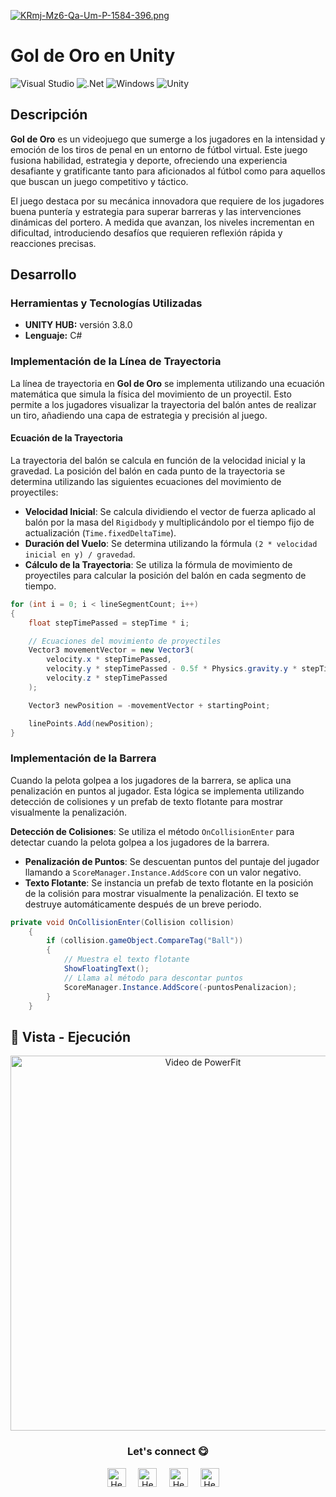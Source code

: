[![KRmj-Mz6-Qa-Um-P-1584-396.png](https://i.postimg.cc/HkXSSH13/KRmj-Mz6-Qa-Um-P-1584-396.png)](https://postimg.cc/Yv2f959m)

# Gol de Oro en Unity 

![Visual Studio](https://img.shields.io/badge/Visual%20Studio-5C2D91.svg?style=for-the-badge&logo=visual-studio&logoColor=white)  ![.Net](https://img.shields.io/badge/.NET-5C2D91?style=for-the-badge&logo=.net&logoColor=white) ![Windows](https://img.shields.io/badge/Windows-0078D6?style=for-the-badge&logo=windows&logoColor=white) ![Unity](https://img.shields.io/badge/unity-%23000000.svg?style=for-the-badge&logo=unity&logoColor=white) 

## Descripción

**Gol de Oro** es un videojuego que sumerge a los jugadores en la intensidad y emoción de los tiros de penal en un entorno de fútbol virtual. Este juego fusiona habilidad, estrategia y deporte, ofreciendo una experiencia desafiante y gratificante tanto para aficionados al fútbol como para aquellos que buscan un juego competitivo y táctico.

El juego destaca por su mecánica innovadora que requiere de los jugadores buena puntería y estrategia para superar barreras y las intervenciones dinámicas del portero. A medida que avanzan, los niveles incrementan en dificultad, introduciendo desafíos que requieren reflexión rápida y reacciones precisas. 

## Desarrollo
### Herramientas y Tecnologías Utilizadas
- **UNITY HUB:** versión 3.8.0
- **Lenguaje:** C#

### Implementación de la Línea de Trayectoria

La línea de trayectoria en **Gol de Oro** se implementa utilizando una ecuación matemática que simula la física del movimiento de un proyectil. Esto permite a los jugadores visualizar la trayectoria del balón antes de realizar un tiro, añadiendo una capa de estrategia y precisión al juego.

#### Ecuación de la Trayectoria

La trayectoria del balón se calcula en función de la velocidad inicial y la gravedad. La posición del balón en cada punto de la trayectoria se determina utilizando las siguientes ecuaciones del movimiento de proyectiles:

- **Velocidad Inicial**: Se calcula dividiendo el vector de fuerza aplicado al balón por la masa del `Rigidbody` y multiplicándolo por el tiempo fijo de actualización (`Time.fixedDeltaTime`).
- **Duración del Vuelo**: Se determina utilizando la fórmula `(2 * velocidad inicial en y) / gravedad`.
- **Cálculo de la Trayectoria**: Se utiliza la fórmula de movimiento de proyectiles para calcular la posición del balón en cada segmento de tiempo.

```csharp
for (int i = 0; i < lineSegmentCount; i++)
{
    float stepTimePassed = stepTime * i;

    // Ecuaciones del movimiento de proyectiles
    Vector3 movementVector = new Vector3(
        velocity.x * stepTimePassed,
        velocity.y * stepTimePassed - 0.5f * Physics.gravity.y * stepTimePassed * stepTimePassed,
        velocity.z * stepTimePassed
    );

    Vector3 newPosition = -movementVector + startingPoint;

    linePoints.Add(newPosition);
}
```

### Implementación de la Barrera

Cuando la pelota golpea a los jugadores de la barrera, se aplica una penalización en puntos al jugador. Esta lógica se implementa utilizando detección de colisiones y un prefab de texto flotante para mostrar visualmente la penalización.

**Detección de Colisiones**: Se utiliza el método `OnCollisionEnter` para detectar cuando la pelota golpea a los jugadores de la barrera.
- **Penalización de Puntos**: Se descuentan puntos del puntaje del jugador llamando a `ScoreManager.Instance.AddScore` con un valor negativo.
- **Texto Flotante**: Se instancia un prefab de texto flotante en la posición de la colisión para mostrar visualmente la penalización. El texto se destruye automáticamente después de un breve periodo.

```csharp
private void OnCollisionEnter(Collision collision)
    {
        if (collision.gameObject.CompareTag("Ball")) 
        {
            // Muestra el texto flotante
            ShowFloatingText();
            // Llama al método para descontar puntos
            ScoreManager.Instance.AddScore(-puntosPenalizacion);
        }
    }
```

## 🔭 Vista - Ejecución

<p align="center">
  <a href="https://www.youtube.com/watch?v=lZy1SHYOSY0">
    <img src="https://img.youtube.com/vi/lZy1SHYOSY0/0.jpg" alt="Video de PowerFit" width="600">
  </a>
</p>

<div align="center">
<h3 align="center">Let's connect 😋</h3>
</div>
<p align="center">
<a href="https://www.linkedin.com/in/jjosemoreno24" target="blank">
<img align="center" width="30px" alt="Hector's LinkedIn" src="https://www.vectorlogo.zone/logos/linkedin/linkedin-icon.svg"/></a> &nbsp; &nbsp;
<a href="https://twitter.com" target="blank">
<img align="center" width="30px" alt="Hector's Twitter" src="https://www.vectorlogo.zone/logos/twitter/twitter-official.svg"/></a> &nbsp; &nbsp;
<a href="https://www.twitch.tv" target="blank">
<img align="center" width="30px" alt="Hector's Twitch" src="https://www.vectorlogo.zone/logos/twitch/twitch-icon.svg"/></a> &nbsp; &nbsp;
<a href="https://www.youtube.com" target="blank">
<img align="center" width="30px" alt="Hector's Youtube" src="https://www.vectorlogo.zone/logos/youtube/youtube-icon.svg"/></a> &nbsp; &nbsp;
</p>
